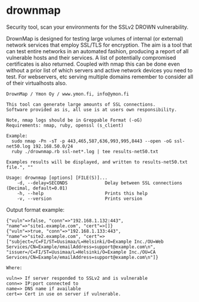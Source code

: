 # drownmap

Security tool, scan your environments for the SSLv2 DROWN vulnerability.

DrownMap is designed for testing large volumes of internal (or external) network services that employ SSL/TLS for encryption. The aim is a tool that can test entire networks in an automated fashion, producing a report of all vulnerable hosts and their services. A list of potentially compromised certificates is also returned. Coupled with nmap this can be done even without a prior list of which servers and active network devices you need to test. For webservers, etc serving multiple domains remember to consider all of their virtualhosts also.

```
DrownMap / Ymon Oy / www.ymon.fi, info@ymon.fi

This tool can generate large amounts of SSL connections.
Software provided as is, all use is at users own responsibility.

Note, nmap logs should be in Greppable Format (-oG)
Requirements: nmap, ruby, openssl (s_client)

Example:
  sudo nmap -Pn -sT -p 443,465,587,636,993,995,8443 --open -oG ssl-net50.log 192.168.50.0/24
  ruby ./drownmap.rb ssl-net*.log | tee results-net50.txt

Examples results will be displayed, and written to results-net50.txt file.", ""

Usage: drownmap [options] [FILE(S)]...
    -d, --delay=SECONDS              Delay between SSL connections (Decimal, default=0.01)
    -h, --help                       Prints this help
    -v, --version                    Prints version
```

Output format example:
```
{"vuln"=>false, "conn"=>"192.168.1.132:443", "name"=>"site1.example.com", "cert"=>[]}
{"vuln"=>true, "conn"=>"192.168.1.133:443", "name"=>"site2.example.com", "cert"=>["subject=/C=FI/ST=Uusimaa/L=Helsinki/O=Example Inc./OU=Web Services/CN=Example/emailAddress=support@example.com\n", "issuer=/C=FI/ST=Uusimaa/L=Helsinki/O=Example Inc./OU=CA Services/CN=Example/emailAddress=support@example.com\n"]}

Where:

vuln=> If server responded to SSLv2 and is vulnerable
conn=> IP:port connected to
name=> DNS name if available
cert=> Cert in use on server if vulnerable.
```
